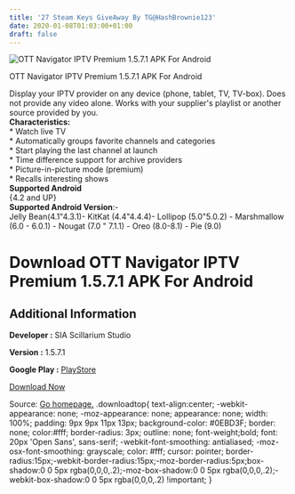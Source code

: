 ```yaml
---
title: '27 Steam Keys GiveAway By TG@HashBrownie123'
date: 2020-01-08T01:03:00+01:00
draft: false
---
```


![OTT Navigator IPTV Premium 1.5.7.1 APK For Android](https://i0.wp.com/apkhome.net/wp-content/uploads/2020/01/OTT-Navigator-IPTV-Premium-1.5.7.1.png "OTT Navigator IPTV Premium 1.5.7.1 APK For Android")

  

OTT Navigator IPTV Premium 1.5.7.1 APK For Android

Display your IPTV provider on any device (phone, tablet, TV, TV-box). Does not provide any video alone. Works with your supplier's playlist or another source provided by you.  
**Characteristics:**  
\* Watch live TV  
\* Automatically groups favorite channels and categories  
\* Start playing the last channel at launch  
\* Time difference support for archive providers  
\* Picture-in-picture mode (premium)  
\* Recalls interesting shows  
**Supported Android**  
{4.2 and UP}  
**Supported Android Version**:-  
Jelly Bean(4.1"4.3.1)- KitKat (4.4"4.4.4)- Lollipop (5.0"5.0.2) - Marshmallow (6.0 - 6.0.1) - Nougat (7.0 " 7.1.1) - Oreo (8.0-8.1) - Pie (9.0)

Download OTT Navigator IPTV Premium 1.5.7.1 APK For Android
===========================================================

Additional Information
----------------------

**Developer :** SIA Scillarium Studio

**Version :** 1.5.7.1

**Google Play :** [PlayStore](https://play.google.com/store/apps/details?id=studio.scillarium.ottnavigator&hl=en)

  

[Download Now](https://store4app.co/post/ott-navigator-iptv-premium-1-5-7-1-apk-for-android_1578428515)

  
Source: [Go homepage.](https://store4app.co/post/ott-navigator-iptv-premium-1-5-7-1-apk-for-android_1578428515) .downloadtop{ text-align:center; -webkit-appearance: none; -moz-appearance: none; appearance: none; width: 100%; padding: 9px 9px 11px 13px; background-color: #0EBD3F; border: none; color:#fff; border-radius: 3px; outline: none; font-weight;bold; font: 20px 'Open Sans', sans-serif; -webkit-font-smoothing: antialiased; -moz-osx-font-smoothing: grayscale; color: #fff; cursor: pointer; border-radius:15px;-webkit-border-radius:15px;-moz-border-radius:5px;box-shadow:0 0 5px rgba(0,0,0,.2);-moz-box-shadow:0 0 5px rgba(0,0,0,.2);-webkit-box-shadow:0 0 5px rgba(0,0,0,.2) !important; }